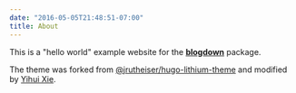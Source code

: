 ```yaml
---
date: "2016-05-05T21:48:51-07:00"
title: About
---
```


This is a "hello world" example website for the [**blogdown**](https://github.com/rstudio/blogdown) package. 

The theme was forked from [@jrutheiser/hugo-lithium-theme](https://github.com/jrutheiser/hugo-lithium-theme) and modified by [Yihui Xie](https://github.com/yihui/hugo-lithium).
